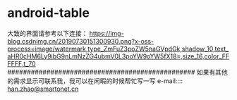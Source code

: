# android-table
大致的界面请参考以下连接：
https://img-blog.csdnimg.cn/20190730151300930.png?x-oss-process=image/watermark,type_ZmFuZ3poZW5naGVpdGk,shadow_10,text_aHR0cHM6Ly9ibG9nLmNzZG4ubmV0L3poYW9oYW5fX18=,size_16,color_FFFFFF,t_70
<br>
################################################
如果有其他的需求显示可联系我，我可以在闲暇的时候帮忙写一写
e-mail::::   han.zhao@smartonet.cn
